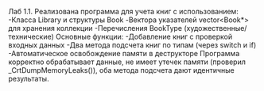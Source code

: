 Лаб 1.1.
Реализована программа для учета книг с использованием:
-Класса Library и структуры Book
-Вектора указателей vector<Book*> для хранения коллекции
-Перечисления BookType (художественные/технические)
Основные функции:
-Добавление книг с проверкой входных данных
-Два метода подсчета книг по типам (через switch и if)
-Автоматическое освобождение памяти в деструкторе
Программа корректно обрабатывает данные, не имеет утечек памяти (проверил _CrtDumpMemoryLeaks()), оба метода подсчета дают идентичные результаты.
